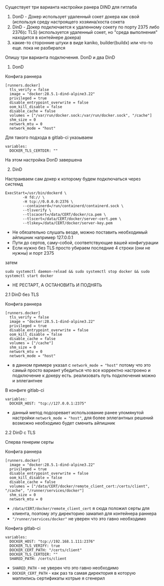 Существует три варианта настройки ранера DIND для гитлаба
1. DonD - Докер использует удаленный сокет докера как свой (используя среду настроящего хозяина/хоста сокета
2. DinD - Докер подключается к удаленному сокету по порту 2375 либо 2376(с TLS) (используется удаленный сокет, но "среда выполнения" находится в контейнере докера)
3. какие-то сторонние штуки в виде kaniko, builder(buildx) или что-то еще. пока не разбирался

Опишу три варианта подключения. DonD и два DinD

1. DonD

Конфига раннера
```
[runners.docker]
  tls_verify = false
  image = "docker:28.5.1-dind-alpine3.22"
  privileged = true
  disable_entrypoint_overwrite = false
  oom_kill_disable = false
  disable_cache = false
  volumes = ["/var/run/docker.sock:/var/run/docker.sock", "/cache"]
  shm_size = 0
  network_mtu = 0
  network_mode = "host"
```
Для такого подхода в gitlab-ci указываем
```
variables:
  DOCKER_TLS_CERTDIR: ""
```
На этом настройка DonD завершена

2. DinD

Настраиваем сам докер к которому будем подключаться через системд

```
ExecStart=/usr/bin/dockerd \
        -H fd:// \
        -H tcp://0.0.0.0:2376 \
        --containerd=/run/containerd/containerd.sock \
        --tlsverify \
        --tlscacert=/data/CERT/docker/ca.pem \
        --tlscert=/data/CERT/docker/server-cert.pem \
        --tlskey=/data/CERT/docker/server-key.pem 
```
- Не обязательно слушать везде, можно поставить необходимый айпишник например 127.0.0.1
- Пути до сертов, саму-собой, соответствующие вашей конфигурации
- Если нужно без TLS просто убираем последние 4 строки (они не нужны) и порт 2375

затем
```
sudo systemctl daemon-reload && sudo systemctl stop docker && sudo systemctl start docker
```
- НЕ РЕСТАРТ, А ОСТАНОВИТЬ И ПОДНЯТЬ

2.1 DinD без TLS

Конфига раннера
```
[runners.docker]
  tls_verify = false
  image = "docker:28.5.1-dind-alpine3.22"
  privileged = true
  disable_entrypoint_overwrite = false
  oom_kill_disable = false
  disable_cache = false
  volumes = ["/cache"]
  shm_size = 0
  network_mtu = 0
  network_mode = "host"
```
- в данном примере указал с `network_mode = "host"` потому что это самый просто вариант убедиться что все корректно настроено и подключение к докеру есть. реализовать путь подключения можно и эллегантнее

В конфиге gitlab-ci
```
variables:
  DOCKER_HOST: "tcp://127.0.0.1:2375"
```
- данный метод подозревает использование ранее упомянутой настройки `network_mode = "host"`, для более эллегантных решений возможно необходимо будет сменить айпишник

2.2 DinD с TLS

Сперва генерим серты

Конфига раннера
```
[runners.docker]
  image = "docker:28.5.1-dind-alpine3.22"
  privileged = true
  disable_entrypoint_overwrite = false
  oom_kill_disable = false
  disable_cache = false
  volumes = ["/data/CERT/docker/remote_client_cert:/certs/client", "/cache", "/runner/services/docker"]
  shm_size = 0
  network_mtu = 0
```
- `/data/CERT/docker/remote_client_cert` я сюда положил серты для клиента, поэтому эту директорию замапил для контейнера раннера
- `"/runner/services/docker"` не уверен что это гавно необходимо

Конфига gitlab-ci
```
variables:
  DOCKER_HOST: "tcp://192.168.1.111:2376"
  DOCKER_TLS_VERIFY: true
  DOCKER_CERT_PATH: "/certs/client"
  DOCKER_TLS_CERTDIR: ""
  SHARED_PATH: /certs/client
```
- `SHARED_PATH` - не уверен что это гавно необходимо
- `DOCKER_CERT_PATH` - как раз та самая директория в которую маппились сертификаты котрые я сгенерил
